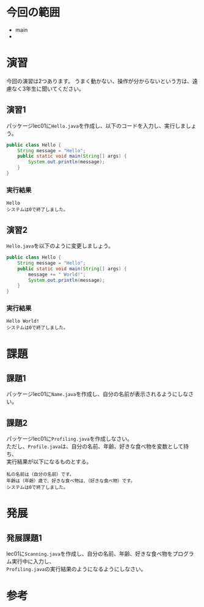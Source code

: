 # 今回の範囲
<!--
この回でメインで扱う技術の範囲を箇条書きで書きましょう。
箇条書きの書き方の例は以下になります。
-->
- main
- 

# 演習
<!-- 
演習では、ファイル名とソースコードとその実行結果を必ず記してください。
` で囲むと、インライン表示できます。ファイル名や一行単位でのコードの解説時に使ってください。
``` で囲むと、コードブロックを作成できます。ソースコードや実行結果の表示に使ってください。
-->
今回の演習は2つあります。
うまく動かない、操作が分からないという方は、遠慮なく3年生に聞いてください。

## 演習1
パッケージlec01に`Hello.java`を作成し、以下のコードを入力し、実行しましょう。

```java:Hello.java
public class Hello {
	String message = "Hello";
	public static void main(String[] args) {
		System.out.println(message);
	}
}
```
### 実行結果
```
Hello
システムは0で終了しました。
```

## 演習2
`Hello.java`を以下のように変更しましょう。

```Hello.java
public class Hello {
	String message = "Hello";
	public static void main(String[] args) {
		message += " World!";
		System.out.println(message);
	}
}
```

### 実行結果

```
Hello World!
システムは0で終了しました。
```

# 課題
<!--
今回の範囲の理解を確認できるような課題を作ってください。
答えの書き方や扱いについては、SampleAns.mdを参照してください。
-->

## 課題1

パッケージlec01に`Name.java`を作成し、自分の名前が表示されるようにしなさい。<br>

## 課題2
パッケージlec01に`Profiling.java`を作成しなさい。<br>
ただし、`Profile.java`は、自分の名前、年齢、好きな食べ物を変数として持ち、<br>
実行結果が以下になるものとする。
```
私の名前は（自分の名前）です。
年齢は（年齢）歳で、好きな食べ物は、（好きな食べ物）です。
システムは0で終了しました。
```

# 発展
<!--
今回の範囲外で扱いたいことや、知っておいてほしいこと、
また、今回の範囲の発展形で問題を作りたい人は、ここに作ってください。
-->

## 発展課題1
lec01に`Scanning.java`を作成し、自分の名前、年齢、好きな食べ物をプログラム実行中に入力し、<br>
`Profiling.java`の実行結果のようになるようにしなさい。

# 参考
<!--
参考にした書籍やサイトを明記しましょう。
-->
